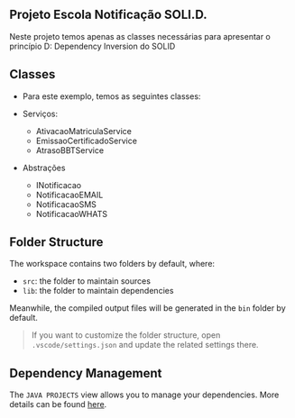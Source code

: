 ## Projeto Escola Notificação SOLI.D.

Neste projeto temos apenas as classes necessárias para apresentar o princípio 
D: Dependency Inversion do SOLID

## Classes

- Para este exemplo, temos as seguintes classes:

- Serviços:
	- AtivacaoMatriculaService
	- EmissaoCertificadoService
	- AtrasoBBTService
- Abstrações
	- INotificacao
	- NotificacaoEMAIL
	- NotificacaoSMS
	- NotificacaoWHATS


## Folder Structure

The workspace contains two folders by default, where:

- `src`: the folder to maintain sources
- `lib`: the folder to maintain dependencies

Meanwhile, the compiled output files will be generated in the `bin` folder by default.

> If you want to customize the folder structure, open `.vscode/settings.json` and update the related settings there.

## Dependency Management

The `JAVA PROJECTS` view allows you to manage your dependencies. More details can be found [here](https://github.com/microsoft/vscode-java-dependency#manage-dependencies).
